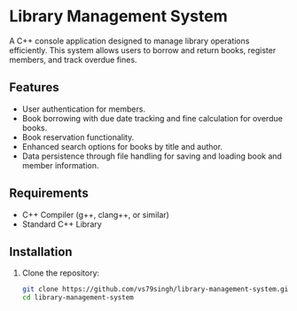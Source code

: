 # Library Management System

A C++ console application designed to manage library operations efficiently. This system allows users to borrow and return books, register members, and track overdue fines. 

## Features

- User authentication for members.
- Book borrowing with due date tracking and fine calculation for overdue books.
- Book reservation functionality.
- Enhanced search options for books by title and author.
- Data persistence through file handling for saving and loading book and member information.

## Requirements

- C++ Compiler (g++, clang++, or similar)
- Standard C++ Library

## Installation

1. Clone the repository:
   ```bash
   git clone https://github.com/vs79singh/library-management-system.git
   cd library-management-system
